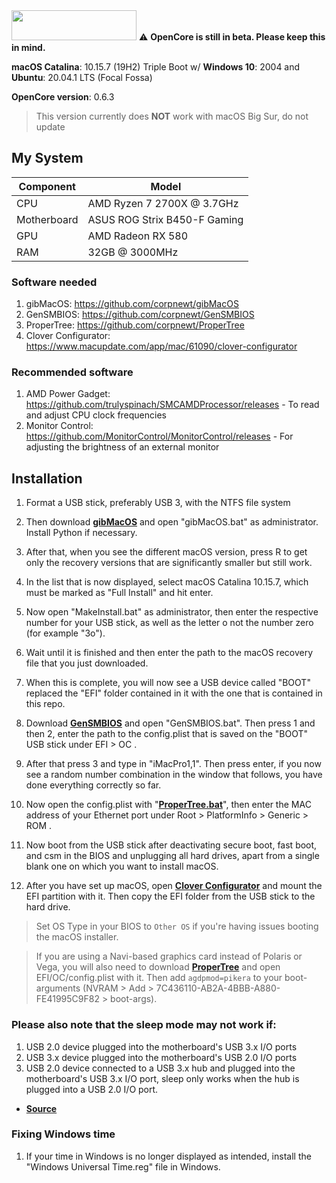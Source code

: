 <img src="https://github.com/acidanthera/OpenCorePkg/blob/master/Docs/Logos/OpenCore_with_text_Small.png" width="200" height="48"/>
⚠️ <b>OpenCore is still in beta. Please keep this in mind.</b>

**macOS Catalina**: 10.15.7 (19H2) Triple Boot w/ **Windows 10**: 2004 and **Ubuntu**: 20.04.1 LTS (Focal Fossa)

**OpenCore version**: 0.6.3 <br>

> This version currently does <b>NOT</b> work with macOS Big Sur, do not update

## My System
| **Component** | **Model** |
| ------------- | --------- |
| CPU | AMD Ryzen 7 2700X @ 3.7GHz |
| Motherboard | ASUS ROG Strix B450-F Gaming |
| GPU | AMD Radeon RX 580 |
| RAM | 32GB @ 3000MHz |

### Software needed
1. gibMacOS: https://github.com/corpnewt/gibMacOS
2. GenSMBIOS: https://github.com/corpnewt/GenSMBIOS 
3. ProperTree: https://github.com/corpnewt/ProperTree
4. Clover Configurator: https://www.macupdate.com/app/mac/61090/clover-configurator

### Recommended software
1. AMD Power Gadget: https://github.com/trulyspinach/SMCAMDProcessor/releases - To read and adjust CPU clock frequencies
2. Monitor Control: https://github.com/MonitorControl/MonitorControl/releases - For adjusting the brightness of an external monitor

## Installation
  1. Format a USB stick, preferably USB 3, with the NTFS file system
  2. Then download [**gibMacOS**](https://github.com/corpnewt/gibMacOS) and open "gibMacOS.bat" as administrator. Install Python if necessary.
  3. After that, when you see the different macOS version, press R to get only the recovery versions that are significantly smaller but still work.
  4. In the list that is now displayed, select macOS Catalina 10.15.7, which must be marked as "Full Install" and hit enter.
  5. Now open "MakeInstall.bat" as administrator, then enter the respective number for your USB stick, as well as the letter o not the number zero (for example "3o").
  6. Wait until it is finished and then enter the path to the macOS recovery file that you just downloaded.
  7. When this is complete, you will now see a USB device called "BOOT" replaced the "EFI" folder contained in it with the one that is contained in this repo.
  
  8. Download [**GenSMBIOS**](https://github.com/corpnewt/GenSMBIOS) and open "GenSMBIOS.bat". Then press 1 and then 2, enter the path to the config.plist that is saved on the "BOOT" USB stick under EFI > OC .
  9. After that press 3 and type in "iMacPro1,1". Then press enter, if you now see a random number combination in the window that follows, you have done everything correctly so far.
  10. Now open the config.plist with "[**ProperTree.bat**](https://github.com/corpnewt/ProperTree)", then enter the MAC address of your Ethernet port under Root > PlatformInfo > Generic > ROM .
  11. Now boot from the USB stick after deactivating secure boot, fast boot, and csm in the BIOS and unplugging all hard drives, apart from a single blank one on which you want to install macOS.
  12. After you have set up macOS, open [**Clover Configurator**](https://www.macupdate.com/app/mac/61090/clover-configurator) and mount the EFI partition with it. Then copy the EFI folder from the USB stick to the hard drive.

> Set OS Type in your BIOS to `Other OS` if you're having issues booting the macOS installer.

> If you are using a Navi-based graphics card instead of Polaris or Vega, you will also need to download [**ProperTree**](https://github.com/corpnewt/ProperTree) and open EFI/OC/config.plist with it. Then add `agdpmod=pikera` to your boot-arguments (NVRAM > Add > 7C436110-AB2A-4BBB-A880-FE41995C9F82 > boot-args).

### Please also note that the sleep mode may not work if:
1. USB 2.0 device plugged into the motherboard's USB 3.x I/O ports<br>
2. USB 3.x device plugged into the motherboard's USB 2.0 I/O ports<br>
3. USB 2.0 device connected to a USB 3.x hub and plugged into the motherboard's USB 3.x I/O port, sleep only works when the hub is plugged into a USB 2.0 I/O port.<br>
- [**Source**](https://amd-osx.com/forum/viewtopic.php?f=61&t=9294)

### Fixing Windows time
1. If your time in Windows is no longer displayed as intended, install the "Windows Universal Time.reg" file in Windows.
